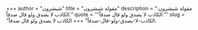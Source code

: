 +++
author = "شيشرون"
title = "مقولة شيشرون"
description = "مقولة شيشرون: الكاذب لا يصدق ولو قال صدقاً."
quote = '''الكاذب لا يصدق ولو قال صدقاً.'''
slug = "الكاذب-لا-يصدق-ولو-قال-صدقاً"
+++
الكاذب لا يصدق ولو قال صدقاً.
